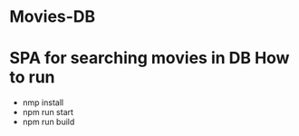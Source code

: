 # Movies-DB
SPA for searching movies in DB
How to run
=====================
* nmp install
* npm run start
* npm run build

